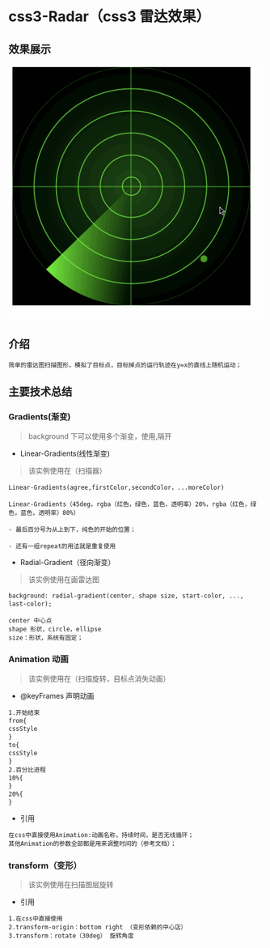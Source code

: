 # css3-Radar（css3 雷达效果）

## 效果展示

![image](https://raw.githubusercontent.com/jaikensai888/css3-Radar/master/image/radarLive.gif)

## 介绍

    简单的雷达图扫描图形，模拟了目标点，目标掉点的运行轨迹在y=x的直线上随机运动；

## 主要技术总结

### Gradients(渐变)

> background 下可以使用多个渐变，使用,隔开

* Linear-Gradients(线性渐变)

> 该实例使用在（扫描器）

```用法总结
Linear-Gradients(agree,firstColor,secondColor，...moreColor)

Linear-Gradients（45deg，rgba（红色，绿色，蓝色，透明率）20%，rgba（红色，绿色，蓝色，透明率）80%）

- 最后百分号为从上到下，纯色的开始的位置；

- 还有一组repeat的用法就是重复使用
```

* Radial-Gradient（径向渐变）

> 该实例使用在画雷达图

```用法总结
background: radial-gradient(center, shape size, start-color, ..., last-color);

center 中心点
shape 形状，circle，ellipse
size：形状，系统有固定；
```

### Animation 动画

> 该实例使用在（扫描旋转，目标点消失动画）

* @keyFrames 声明动画

```用法总结
1.开始结束
from{
cssStyle
}
to{
cssStyle
}
2.百分比进程
10%{
}
20%{
}
```

* 引用

```用法总结
在css中直接使用Animation:动画名称，持续时间，是否无线循环；
其他Animation的参数全部都是用来调整时间的（参考文档）；
```

### transform（变形）

> 该实例使用在扫描图层旋转

* 引用

```旋转用法总结
1.在css中直接使用
2.transform-origin：bottom right （变形依赖的中心店）
3.transform：rotate（30deg） 旋转角度
```
